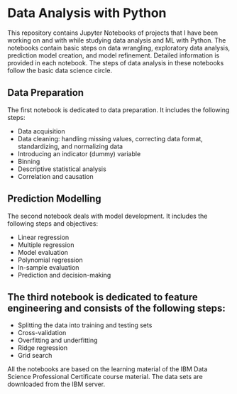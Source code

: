 
# Data Analysis with Python

This repository contains Jupyter Notebooks of projects that I have been working on and with while studying data analysis and ML with Python. The notebooks contain basic steps on data wrangling, exploratory data analysis, prediction model creation, and model refinement.
Detailed information is provided in each notebook. The steps of data analysis in these notebooks follow the basic data science circle.


## Data Preparation

The first notebook is dedicated to data preparation. It includes the following steps:

* Data acquisition
* Data cleaning: handling missing values, correcting data format, standardizing, and normalizing data
* Introducing an indicator (dummy) variable
* Binning
* Descriptive statistical analysis
* Correlation and causation

## Prediction Modelling

The second notebook deals with model development. It includes the following steps and objectives:

* Linear regression
* Multiple regression
* Model evaluation
* Polynomial regression
* In-sample evaluation
* Prediction and decision-making

## The third notebook is dedicated to feature engineering and consists of the following steps: 

* Splitting the data into training and testing sets
* Cross-validation
* Overfitting and underfitting
* Ridge regression
* Grid search

All the notebooks are based on the learning material of the IBM Data Science Professional Certificate course material.
The data sets are downloaded from the IBM server.
